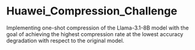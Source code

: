 # Huawei_Compression_Challenge
 Implementing one-shot compression of the Llama-3.1-8B model with the goal of achieving the highest compression rate at the lowest accuracy degradation with respect to the original model.
